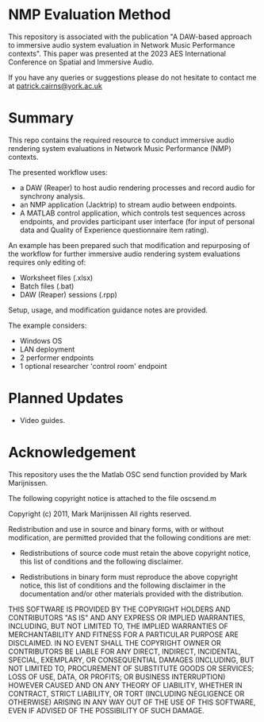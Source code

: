 # NMP Evaluation Method

This repository is associated with the publication "A DAW-based approach to immersive audio system evaluation in Network Music Performance contexts". This paper was presented at the 2023 AES International Conference on Spatial and Immersive Audio.

If you have any queries or suggestions please do not hesitate to contact me at patrick.cairns@york.ac.uk

# Summary

This repo contains the required resource to conduct immersive audio rendering system evaluations in Network Music Performance (NMP) contexts.

The presented workflow uses:

- a DAW (Reaper) to host audio rendering processes and record audio for synchrony analysis.
- an NMP application (Jacktrip) to stream audio between endpoints.
- A MATLAB control application, which controls test sequences across endpoints, and provides participant user interface (for input of personal data and Quality of Experience questionnaire item rating).

An example has been prepared such that modification and repurposing of the workflow for further immersive audio rendering system evaluations requires only editing of:

- Worksheet files (.xlsx)
- Batch files (.bat)
- DAW (Reaper) sessions (.rpp)

Setup, usage, and modification guidance notes are provided.

The example considers:

- Windows OS
- LAN deployment
- 2 performer endpoints
- 1 optional researcher 'control room' endpoint

# Planned Updates
- Video guides.

# Acknowledgement
This repository uses the the Matlab OSC send function provided by Mark Marijnissen.

The following copyright notice is attached to the file oscsend.m

Copyright (c) 2011, Mark Marijnissen
All rights reserved.

Redistribution and use in source and binary forms, with or without
modification, are permitted provided that the following conditions are met:

* Redistributions of source code must retain the above copyright notice, this
  list of conditions and the following disclaimer.

* Redistributions in binary form must reproduce the above copyright notice,
  this list of conditions and the following disclaimer in the documentation
  and/or other materials provided with the distribution.

THIS SOFTWARE IS PROVIDED BY THE COPYRIGHT HOLDERS AND CONTRIBUTORS "AS IS"
AND ANY EXPRESS OR IMPLIED WARRANTIES, INCLUDING, BUT NOT LIMITED TO, THE
IMPLIED WARRANTIES OF MERCHANTABILITY AND FITNESS FOR A PARTICULAR PURPOSE ARE
DISCLAIMED. IN NO EVENT SHALL THE COPYRIGHT OWNER OR CONTRIBUTORS BE LIABLE
FOR ANY DIRECT, INDIRECT, INCIDENTAL, SPECIAL, EXEMPLARY, OR CONSEQUENTIAL
DAMAGES (INCLUDING, BUT NOT LIMITED TO, PROCUREMENT OF SUBSTITUTE GOODS OR
SERVICES; LOSS OF USE, DATA, OR PROFITS; OR BUSINESS INTERRUPTION) HOWEVER
CAUSED AND ON ANY THEORY OF LIABILITY, WHETHER IN CONTRACT, STRICT LIABILITY,
OR TORT (INCLUDING NEGLIGENCE OR OTHERWISE) ARISING IN ANY WAY OUT OF THE USE
OF THIS SOFTWARE, EVEN IF ADVISED OF THE POSSIBILITY OF SUCH DAMAGE.
